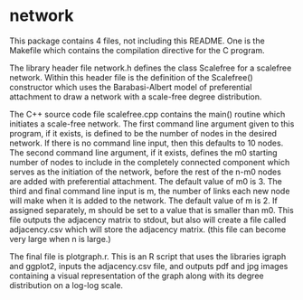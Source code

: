 # network

This package contains 4 files, not including this README. One is the Makefile which contains the compilation directive for the C program. 

The library header file network.h defines the class Scalefree for a scalefree network. Within this header file is the definition of the Scalefree() constructor which uses the Barabasi-Albert model of preferential attachment to draw a network with a scale-free degree distribution.

The C++ source code file scalefree.cpp contains the main() routine which initiates a scale-free network. The first command line argument given to this program, if it exists, is defined to be the number of nodes in the desired network. If there is no command line input, then this defaults to 10 nodes. The second command line argument, if it exists, defines the m0 starting number of nodes to include in the completely connected component which serves as the initiation of the network, before the rest of the n-m0 nodes are added with preferential attachment. The default value of m0 is 3. The third and final command line input is m, the number of links each new node will make when it is added to the network. The default value of m is 2. If assigned separately, m should be set to a value that is smaller than m0. This file outputs the adjacency matrix to stdout, but also will create a file called adjacency.csv which will store the adjacency matrix. (this file can become very large when n is large.)

The final file is plotgraph.r. This is an R script that uses the libraries igraph and ggplot2, inputs the adjacency.csv file, and outputs pdf and jpg images containing a visual representation of the graph along with its degree distribution on a log-log scale.
